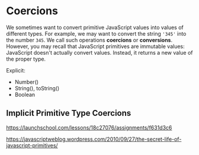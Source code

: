 # Coercions

We sometimes want to convert primitive JavaScript values into values of different types. For example, we may want to convert the string `'345'` into the number `345`. We call such operations **coercions** or **conversions**. However, you may recall that JavaScript primitives are immutable values: JavaScript doesn't actually convert values. Instead, it returns a new value of the proper type.



Explicit:

- Number()
- String(), toString()
- Boolean



## Implicit Primitive Type Coercions

https://launchschool.com/lessons/18c27076/assignments/f631d3c6



https://javascriptweblog.wordpress.com/2010/09/27/the-secret-life-of-javascript-primitives/